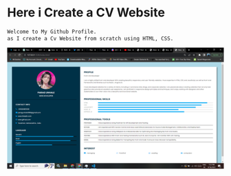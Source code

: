 # Here i Create a CV Website
```
Welcome to My Github Profile.
as I create a Cv Website from scratch using HTML, CSS.
```
![image](https://github.com/ParagUnhale1998/Resume-cv-Website/blob/main/preview.png)
